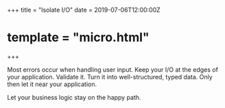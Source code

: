 +++
title = "Isolate I/O"
date = 2019-07-06T12:00:00Z
# template = "micro.html"
+++

Most errors occur when handling user input.  Keep your I/O at the edges of your
application. Validate it. Turn it into well-structured, typed data. Only then
let it near your application. 

Let your business logic stay on the happy path.
